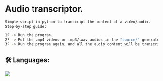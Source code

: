 # Audio transcriptor.

```bash
Simple script in python to transcript the content of a video/audio.
Step-by-step guide:

1º -> Run the program.
2º -> Put the .mp4 videos or .mp3/.wav audios in the "source/" generated folder.
3º -> Run the program again, and all the audio content will be transcripted.
```


## 🛠 Languages:
![](https://img.shields.io/badge/-python-white?logo=python&logoColor=blue&style=flat)